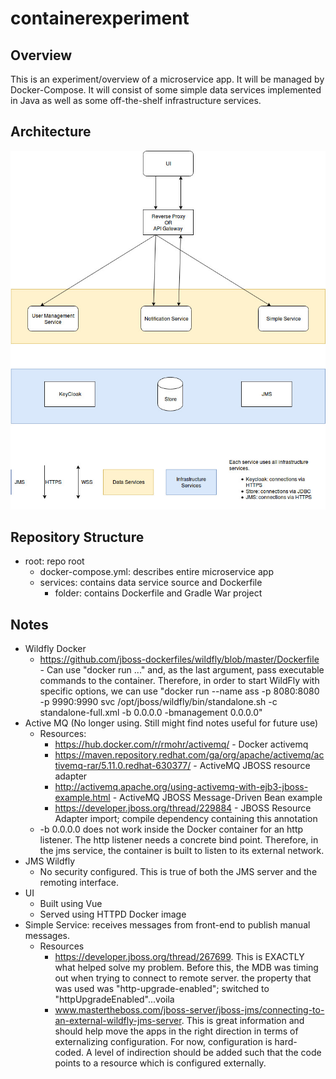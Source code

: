 # containerexperiment

## Overview
This is an experiment/overview of a microservice app. It will be managed by Docker-Compose. It will consist of some simple data services implemented in Java as well as some off-the-shelf infrastructure services.

## Architecture
![Architecture](https://github.com/jdchandler88/containerexperiment/blob/master/ContainerExperiment.jpg)

## Repository Structure

* root: repo root
  * docker-compose.yml: describes entire microservice app
  * services: contains data service source and Dockerfile
    * folder: contains Dockerfile and Gradle War project

## Notes
* Wildfly Docker
  * https://github.com/jboss-dockerfiles/wildfly/blob/master/Dockerfile - Can use "docker run ..." and, as the last argument, pass executable commands to the container. Therefore, in order to start WildFly with specific options, we can use "docker run --name ass -p 8080:8080 -p 9990:9990 svc /opt/jboss/wildfly/bin/standalone.sh -c standalone-full.xml -b 0.0.0.0 -bmanagement 0.0.0.0"
* Active MQ (No longer using. Still might find notes useful for future use)
  * Resources:
    * https://hub.docker.com/r/rmohr/activemq/ - Docker activemq
    * https://maven.repository.redhat.com/ga/org/apache/activemq/activemq-rar/5.11.0.redhat-630377/ - ActiveMQ JBOSS resource adapter
    * http://activemq.apache.org/using-activemq-with-ejb3-jboss-example.html - ActiveMQ JBOSS Message-Driven Bean example
    * https://developer.jboss.org/thread/229884 - JBOSS Resource Adapter import; compile dependency containing this annotation
  * -b 0.0.0.0 does not work inside the Docker container for an http listener. The http listener needs a concrete bind point. Therefore, in the jms service, the container is built to listen to its external network.
* JMS Wildfly
  * No security configured. This is true of both the JMS server and the remoting interface.
* UI
  * Built using Vue
  * Served using HTTPD Docker image
* Simple Service: receives messages from front-end to publish manual messages.
  * Resources
    * https://developer.jboss.org/thread/267699. This is EXACTLY what helped solve my problem. Before this, the MDB was timing out when trying to connect to remote server. the property that was used was "http-upgrade-enabled"; switched to "httpUpgradeEnabled"...voila
    *  www.mastertheboss.com/jboss-server/jboss-jms/connecting-to-an-external-wildfly-jms-server. This is great information and should help move the apps in the right direction in terms of externalizing configuration. For now, configuration is hard-coded. A level of indirection should be added such that the code points to a resource which is configured externally.



